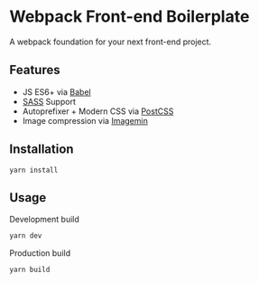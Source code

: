 # Webpack Front-end Boilerplate

A webpack foundation for your next front-end project.

## Features

- JS ES6+ via [Babel](https://babeljs.io/)
-  [SASS](https://sass-lang.com/) Support
- Autoprefixer + Modern CSS via  [PostCSS](https://postcss.org/)
- Image compression via [Imagemin](https://github.com/Klathmon/imagemin-webpack-plugin)

## Installation

```
yarn install
```

## Usage
Development build

```bash
yarn dev
```

Production build

```bash
yarn build
```